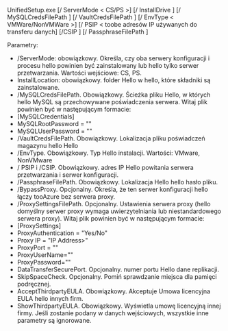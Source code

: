 UnifiedSetup.exe [/ ServerMode < CS/PS >] [/ InstallDrive <DriveLetter>] [/ MySQLCredsFilePath <MySQL credentials file path>] [/ VaultCredsFilePath <Vault credentials file path>] [/ EnvType < VMWare/NonVMWare >] [/ PSIP < toobe adresów IP używanych do transferu danych] [/CSIP <IP address of CS toobe registered with>] [/ PassphraseFilePath <Passphrase file path>]

Parametry:

* /ServerMode: obowiązkowy. Określa, czy oba serwery konfiguracji i procesu hello powinien być zainstalowany lub hello tylko serwer przetwarzania. Wartości wejściowe: CS, PS.
* InstallLocation: obowiązkowy. folder Hello w hello, które składniki są zainstalowane.
* /MySQLCredsFilePath. Obowiązkowy. Ścieżka pliku Hello, w których hello MySQL są przechowywane poświadczenia serwera. Witaj plik powinien być w następującym formacie:
* [MySQLCredentials]
* MySQLRootPassword = "<Password>"
* MySQLUserPassword = "<Password>"
* /VaultCredsFilePath. Obowiązkowy. Lokalizacja pliku poświadczeń magazynu hello Hello
* /EnvType. Obowiązkowy. Typ Hello instalacji. Wartości: VMware, NonVMware
* / PSIP i /CSIP. Obowiązkowy. adres IP Hello powitania serwera przetwarzania i serwer konfiguracji.
* /PassphraseFilePath. Obowiązkowy. Lokalizacja Hello hello hasło pliku.
* /BypassProxy. Opcjonalny. Określa, że ten serwer konfiguracji hello łączy tooAzure bez serwera proxy.
* /ProxySettingsFilePath. Opcjonalny. Ustawienia serwera proxy (hello domyślny serwer proxy wymaga uwierzytelniania lub niestandardowego serwera proxy). Witaj plik powinien być w następującym formacie:
* [ProxySettings]
* ProxyAuthentication = "Yes/No"
* Proxy IP = "IP Address>"
* ProxyPort = "<Port>"
* ProxyUserName="<User Name>"
* ProxyPassword="<Password>"
* DataTransferSecurePort. Opcjonalny. numer portu Hello dane replikacji.
* SkipSpaceCheck. Opcjonalny. Pomiń sprawdzanie miejsca dla pamięci podręcznej.
* AcceptThirdpartyEULA. Obowiązkowy. Akceptuje Umowa licencyjna EULA hello innych firm.
* ShowThirdpartyEULA. Obowiązkowy. Wyświetla umowę licencyjną innej firmy. Jeśli zostanie podany w danych wejściowych, wszystkie inne parametry są ignorowane.
